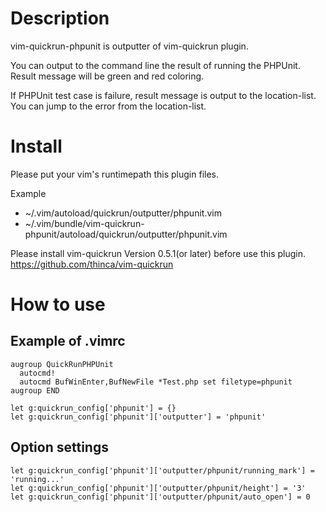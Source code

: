 # Description

vim-quickrun-phpunit is outputter of vim-quickrun plugin.

You can output to the command line the result of running the PHPUnit.  
Result message will be green and red coloring.

If PHPUnit test case is failure, result message is output to the location-list.  
You can jump to the error from the location-list.

# Install

Please put your vim's runtimepath this plugin files.

Example

* ~/.vim/autoload/quickrun/outputter/phpunit.vim
* ~/.vim/bundle/vim-quickrun-phpunit/autoload/quickrun/outputter/phpunit.vim

Please install vim-quickrun Version 0.5.1(or later) before use this plugin.  
<https://github.com/thinca/vim-quickrun>

# How to use

## Example of .vimrc

    augroup QuickRunPHPUnit
      autocmd!
      autocmd BufWinEnter,BufNewFile *Test.php set filetype=phpunit
    augroup END
    
    let g:quickrun_config['phpunit'] = {}
    let g:quickrun_config['phpunit']['outputter'] = 'phpunit'

## Option settings

    let g:quickrun_config['phpunit']['outputter/phpunit/running_mark'] = 'running...'
    let g:quickrun_config['phpunit']['outputter/phpunit/height'] = '3'
    let g:quickrun_config['phpunit']['outputter/phpunit/auto_open'] = 0

